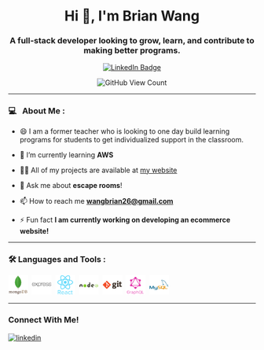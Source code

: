 <div id="header" align="center">
  <h1 align="center">Hi 👋, I'm Brian Wang</h1>
  <h3 align="center">A full-stack developer looking to grow, learn, and contribute to making better programs.</h3>

  <div id="badges">
    <a href="https://www.linkedin.com/in/wangbrian26/" target="_blank">
      <img src="https://img.shields.io/badge/LinkedIn-blue?style=for-the-badge&logo=linkedin&logoColor=white" alt="LinkedIn Badge"/>
    </a>
    <p> <img src="https://komarev.com/ghpvc/?username=wangbrian26&label=Profile%20views&color=0e75b6&style=flat" alt="GitHub View Count" /> </p>
  </div>
</div>

---
### 💻 &nbsp; About Me :

- 😄 I am a former teacher who is looking to one day build learning programs for students to get individualized support in the classroom.

- 🌱 I’m currently learning **AWS**

- 👨‍💻 All of my projects are available at [my website](http://www.wangbrian26.com)

- 💬 Ask me about **escape rooms**!

- 📫 How to reach me **wangbrian26@gmail.com**

- ⚡ Fun fact **I am currently working on developing an ecommerce website!**

---

### :hammer_and_wrench: Languages and Tools :
<div>
  <img src="https://github.com/devicons/devicon/blob/master/icons/mongodb/mongodb-original-wordmark.svg" title="MongoDB" alt="MongoDB" width="40" height="40"/>&nbsp;
  <img src="https://github.com/devicons/devicon/blob/master/icons/express/express-original-wordmark.svg" title="Express" alt="Express" width="40" height="40"/>&nbsp;
  <img src="https://github.com/devicons/devicon/blob/master/icons/react/react-original-wordmark.svg" title="React" alt="React" width="40" height="40"/>&nbsp;
  <img src="https://github.com/devicons/devicon/blob/master/icons/nodejs/nodejs-original-wordmark.svg" title="Node.js" alt="Node.js" width="40" height="40"/>&nbsp;
  <img src="https://github.com/devicons/devicon/blob/master/icons/git/git-original-wordmark.svg" title="git" alt="git" width="40" height="40"/>&nbsp;
  <img src="https://github.com/devicons/devicon/blob/master/icons/graphql/graphql-plain-wordmark.svg" title="GraphQL" alt="GraphQL" width="40" height="40"/>&nbsp;
  <img src="https://github.com/devicons/devicon/blob/master/icons/mysql/mysql-original-wordmark.svg" title="MySQL" alt="MySQL" width="40" height="40"/>&nbsp;
</div>

---

### Connect With Me!
<a href="https://linkedin.com/in/wangbrian26" target="_blank"><img align="center" src="https://raw.githubusercontent.com/rahuldkjain/github-profile-readme-generator/master/src/images/icons/Social/linked-in-alt.svg" alt="linkedin" height="30" width="40" /></a>
</p>